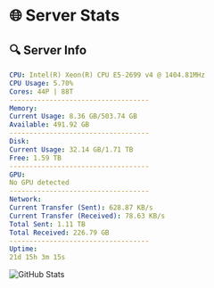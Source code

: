 # 🌐 Server Stats
## 🔍 Server Info
```yaml
CPU: Intel(R) Xeon(R) CPU E5-2699 v4 @ 1404.81MHz
CPU Usage: 5.70%
Cores: 44P | 88T
-----------------------------------
Memory:
Current Usage: 8.36 GB/503.74 GB
Available: 491.92 GB
-----------------------------------
Disk:
Current Usage: 32.14 GB/1.71 TB
Free: 1.59 TB
-----------------------------------
GPU:
No GPU detected
-----------------------------------
Network:
Current Transfer (Sent): 628.87 KB/s
Current Transfer (Received): 78.63 KB/s
Total Sent: 1.11 TB
Total Received: 226.79 GB
-----------------------------------
Uptime:
21d 15h 3m 15s
```
![GitHub Stats](https://img.shields.io/badge/Updated-2025-05-11_08:12:03-blue)